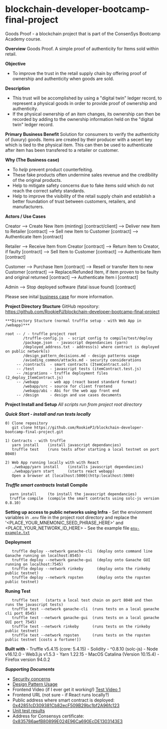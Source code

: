 # blockchain-developer-bootcamp-final-project
Goods Proof - a blockchain project that is part of the ConsenSys Bootcamp Academy course.

**Overview**
Goods Proof.  A simple proof of authenticity for Items sold within retail.

**Objective**
- To improve the trust in the retail supply chain by offering proof of ownership and authenticity when goods are sold.

**Description**
- This trust will be accomplished by using a "digital twin" ledger record, to represent a physical goods in order to provide proof of ownership and authenticity.
- If the physical ownership of an item changes, its ownership can then be recorded by adding to the ownership information held on the "digital twin" ledger  record.

**Primary Business Benefit**
Solution for consumers to verify the authenticity of (luxury) goods.
Items are created by their producer with a secert key which is tied to
the physical item.  This can then be used to authenticate after item has
been transfered to a retailer or customer.

**Why (The Business case)**
- To _help_ prevent product counterfeiting.
- These fake products often undermine sales revenue and the credibility of the original products.
- Help to mitigate safety concerns due to fake items sold which do not reach the correct safety standards.
- Help to improve the visibility of the retail supply chain and establish a better foundation of trust between customers, retailers, and manufacturers.


**Actors / Use Cases**

   Creator      --> Create New Item (minting)         [contract/client]
                --> Deliver new Item to Retailer      [contract]
                --> Sell new Item to Customer         [contract]
                --> Authenticate Item                 [contract]

   Retailer     --> Receive Item from Creator         [contract]
                --> Return Item to Creator, if faulty [contract]
                --> Sell Item to Customer             [contract]
                --> Authenticate Item                 [contract]

   Customer     --> Purchase Item                     [contract]
                --> Resell or transfer Item to new Customer [contract]
                --> Replace/Refunded Item, if item proven to be faulty and original returned [contract]
                --> Authenticate Item i               [contract]

   Admin        --> Stop deployed software (fatal issue found) [contract]

Please see inital [business case](https://github.com/RookiePJ/blockchain-developer-bootcamp-final-project/blob/main/design/DESIGN.md) for more information.

**Project Directory Stucture**
    GitHub repository: https://github.com/RookiePJ/blockchain-developer-bootcamp-final-project

    ***Directory Stucture (normal truffle setup - with Web App in /webapp)***

    root -- / - truffle project root
            /truffle-config.js  - script config to compile/test/deploy
            /package.json  - javascript dependancies (yarn) 
            /deployed_address.txt - address(s) where contract is deployed on public network(s)
            /design_pattern_decisions.md - design patterns usage
            /avioding_common/attacks.md - security considerations
         -- /contracts  - smart contracts (ItemContract.sol)
         -- /test       - javascript tests (itemContract.test.js)
         -- /migrations - truffle deployment files (2_deploy_ItemContract.js)
         -- /webapp     - web app (react based standard format)
            /webapp/src - source for client frontend
            /webapp/abi - Abi for the web app front end
         -- /design     - design and use cases documents

**Project Install and Setup**
    _All scripts run from project root directory_

***Quick Start - install and run tests locally***

    0) Clone repository
       git clone https://github.com/RookiePJ/blockchain-developer-bootcamp-final-project.git

    1) Contracts - with truffle
       yarn install    (install javascript dependancies)
       truffle test    (runs tests after starting a local testnet on port 8040)
    
    2) Web App running locally with with React
       ./webapp/yarn install    (installs javascript dependancies)
       ./webapp/yarn start      (starts react webapp)
       Open a browser at [localhost:5000](http:localhost:5000) 

  ***Truffle smart contracts***
  ****Install Compile****

      yarn install     (to install the javascript dependancies)
      truffle compile  (compile the smart contracts using solc-js version 0.8.10)

  ****Setting up access to public networks using Infra****
      - Set the envionment variables in `.env` file in the project root directory and replace the '<PLACE_YOUR_MNEMONIC_SEED_PHRASE_HERE>' and <PLACE_YOUR_NETWORK_ID_HERE>
      - See the example file [`env-example.txt`](https://github.com/RookiePJ/blockchain-developer-bootcamp-final-project/blob/main/evn-example.txt) 

  ****Deployment****

       truffle deploy --network ganache-cli  (deploy onto command line Ganache running on localhost:8545)
       truffle deploy --network ganache-gui  (deploy onto Ganache GUI running on localhost:7545)
       truffle deploy --network rinkeby      (deploy onto the rinkeby public testnet)
       truffle deploy --network ropsten      (deploy onto the ropsten public testnet)

  ****Runing Test****

       truffle test   (starts a local test chain on port 8040 and then runs the javascript tests)
       truffle test --network ganache-cli  (runs tests on a local ganache cli port 8545)
       truffle test --network ganache-gui  (runs tests on a local ganache GUI port 7545)
       truffle test --network rinkeby      (runs tests on the rinkeby public testnet)
       truffle test --network ropsten      (runs tests on the ropsten public testnet [costs a fortune!])

  ****Built with****
     - Truffle v5.4.15 (core: 5.4.15)
     - Solidity - ^0.8.10 (solc-js)
     - Node v16.12.0
     - Web3.js v1.5.3
     - Yarn 1.22.15
     - MacOS Catalina (Version 10.15.4)
     - Firefox version 94.0.2

***Supporting Documents***

   - [Security concerns](https://github.com/RookiePJ/blockchain-developer-bootcamp-final-project/blob/main/avoiding_common_attacks.md)
   - [Design Pattern Usage](https://github.com/RookiePJ/blockchain-developer-bootcamp-final-project/blob/main/design_pattern_decisions.md)
   - Frontend Video (if I ever get it working!) [Test Video 1](https://youtu.be/I_F7qf-MGzQ)
   - Frontend URL (not sure - if React runs locally?)
   - Public address where smart contract is deployed: [0x42851cD309381Cb82ecF509B29bc1bf2A96fc123](https://rinkeby.etherscan.io/address/0x42851cD309381Cb82ecF509B29bc1bf2A96fc123)
   - [Unit test results](https://github.com/RookiePJ/blockchain-developer-bootcamp-final-project/blob/main/test/testResults/ItemContract.sol.test.results.29-Nov-21.23:30.txt)
   - Address for Consensys certificate: [0x835786aefB80899E024E96Ca690EcDE1303143E3](https://github.com/RookiePJ/blockchain-developer-bootcamp-final-project/blob/main/certificateAddress/certificateAddressEthereum.jpg)

